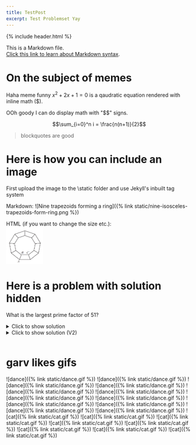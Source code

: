 ```yaml
---
title: TestPost
excerpt: Test Problemset Yay
---
```


{% include header.html %}

This is a Markdown file.  
[Click this link to learn about Markdown syntax](https://www.markdownguide.org/basic-syntax/).

# On the subject of memes

Haha meme funny $x^2+2x+1=0$ is a qaudratic equation rendered with inline math
($).

OOh goody I can do display math with "$$" signs.

$$\sum_{i=0}^n i = \frac{n(n+1)}{2}$$

> blockquotes are good

# Here is how you can include an image

First upload the image to the \static folder and use Jekyll's inbuilt tag system

Markdown:
![Nine trapezoids forming a ring]({% link static/nine-isosceles-trapezoids-form-ring.png %})

HTML (if you want to change the size etc.):  
<img alt="Nine trapezoids forming a ring" src="https://raw.githubusercontent.com/Maths-Club/Maths-Club.github.io/main/static/nine-isosceles-trapezoids-form-ring.png" width="100"/>

# Here is a problem with solution hidden

What is the largest prime factor of 51?

<details>

<summary>Click to show solution</summary>
 (MARKDOWN NOT RENDERED INSIDE HTML TAG?)
> Answer: 17   
  
Let's use trial and error to see which numbers are factors of 51   
  
It's odd so we only need to try odd numbers:   
* 1 is a factor: $51 = 1 \times 51$   
* 3 is a factor: $51 = 3 \times 17$   
* 5 is not a factor   
* 7 is not a factor   
* 9 is not a factor   
     
And $9^2$ is already larger than $51$, so we don't need to try any more.   
The largest prime factor we found was $17$.
 
</details>

<details>
  <summary>Click to show solution (V2)</summary>
  
 <blockquote> Answer: 17</blockquote>   
 
  Let's use trial and error to see which numbers are factors of 51  <br>
  It's odd so we only need to try odd numbers: <br><br>
 
  <ul>
     <li> 1 is a factor: $51 = 1 \times 51$ </li>
     <li> 3 is a factor: $51 = 3 \times 17$ </li>  
     <li> 5 is not a factor </li>
     <li> 7 is not a factor </li>
     <li> 9 is not a factor </li> 
 </ul>
  <br>
  And $9^2$ is already larger than $51$, so we don't need to try any more. <br>
  The largest prime factor we found was $17$.<br><br>
</details>

<br>

# garv likes gifs

![dance]({% link static/dance.gif %}) ![dance]({% link static/dance.gif %})
![dance]({% link static/dance.gif %}) ![dance]({% link static/dance.gif %})
![dance]({% link static/dance.gif %}) ![dance]({% link static/dance.gif %})
![dance]({% link static/dance.gif %}) ![dance]({% link static/dance.gif %})
![dance]({% link static/dance.gif %}) ![dance]({% link static/dance.gif %})
![dance]({% link static/dance.gif %}) ![dance]({% link static/dance.gif %})
![cat]({% link static/cat.gif %}) ![cat]({% link static/cat.gif %})
![cat]({% link static/cat.gif %}) ![cat]({% link static/cat.gif %})
![cat]({% link static/cat.gif %}) ![cat]({% link static/cat.gif %})
![cat]({% link static/cat.gif %}) ![cat]({% link static/cat.gif %})
